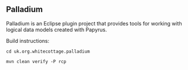 Palladium
---------

Palladium is an Eclipse plugin project that provides tools for working with logical data models created with Papyrus.

Build instructions:

`cd uk.org.whitecottage.palladium`

`mvn clean verify -P rcp`
